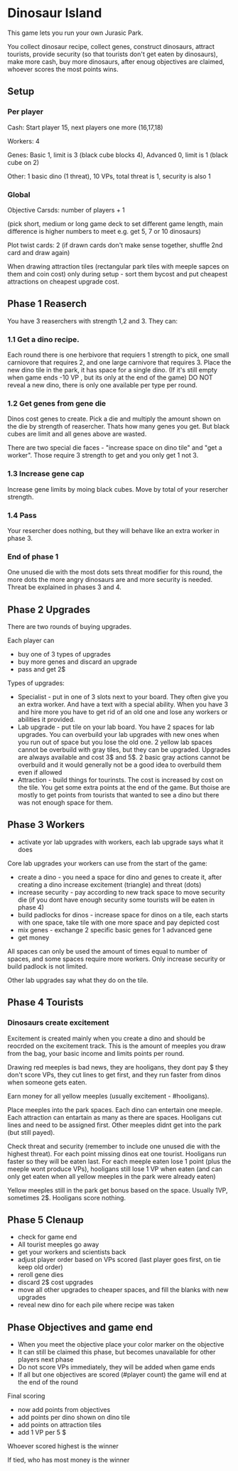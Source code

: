 # Dinosaur Island 

This game lets you run your own Jurasic Park. 

You collect dinosaur recipe, collect genes, construct dinosaurs, attract tourists, provide security (so that tourists don't get eaten by dinosaurs),
make more cash, buy more dinosaurs, after enoug objectives are claimed, whoever scores the most points wins.


## Setup

### Per player

Cash: Start player 15, next players one more (16,17,18)

Workers: 4

Genes: Basic 1, limit is 3 (black cube blocks 4), Advanced 0, limit is 1 (black cube on 2)

Other: 1 basic dino (1 threat), 10 VPs, total threat is 1, security is also 1

### Global

Objective Carsds: number of players + 1 

(pick short, medium or long game deck to set different game length, main difference is higher numbers to meet e.g. get 5, 7  or 10 dinosaurs)

Plot twist cards: 2 (if drawn cards don't make sense together, shuffle 2nd card and draw again)

When drawing attraction tiles (rectangular park tiles with meeple sapces on them and coin cost) only during setup - sort them bycost and put cheapest attractions on cheapest upgrade cost.

## Phase 1 Reaserch

You have 3 reaserchers with strength 1,2 and 3. They can:

### 1.1 Get a dino recipe.

Each round there is one herbivore that requiers 1 strength to pick, one small carniovore that requires 2, and one large carnivore that requires 3.
Place the new dino tile in the park, it has space for a single dino. (If it's still empty when game ends -10 VP , but its only at the end of the game)
DO NOT reveal a new dino, there is only one available per type per round.

### 1.2 Get genes from gene die

Dinos cost genes to create. Pick a die and multiply the amount shown on the die by strength of reasercher. Thats how many genes you get.
But black cubes are limit and all genes above are wasted.

There are two special die faces - "increase space on dino tile" and "get a worker". Those require 3 strength to get and you only get 1 not 3.

### 1.3 Increase gene cap

Increase gene limits by moing black cubes. Move by total of your resercher strength.

### 1.4 Pass

Your resercher does nothing, but they will behave like an extra worker in phase 3.

### End of phase 1

One unused die with the most dots sets threat modifier for this round, the more dots the more angry dinosaurs are and more security is needed. Threat be explained in phases 3 and 4.

## Phase 2 Upgrades

There are two rounds of buying upgrades.

Each player can 

- buy one of 3 types of upgrades
- buy more genes and discard an upgrade
- pass and get 2$

Types of upgrades:

- Specialist - put in one of 3 slots next to your board. They often give you an extra worker. And have a text with a special ability.
When you have 3 and hire more you have to get rid of an old one and lose any workers or abilities it provided.
- Lab upgrade - put tile on your lab board. You have 2 spaces for lab upgrades. You can overbuild your lab upgrades with new ones when you run out of space but you lose the old one. 
2 yellow lab spaces cannot be overbuild with gray tiles, but they can be upgraded. Upgrades are always available and cost 3$ and 5$.
2 basic gray actions cannot be overbuild and it would generally not be a good idea to overbuild them even if allowed
- Attraction - build things for tourinsts. The cost is increased by cost on the tile. You get some extra points at the end of the game.
But thoise are mostly to get points from tourists that wanted to see a dino but there was not enough space for them.

## Phase 3 Workers

- activate yor lab upgrades with workers, each lab upgrade says what it does

Core lab upgrades your workers can use from the start of the game:

- create a dino - you need a space for dino and genes to create it, after creating a dino increase excitement (triangle) and threat (dots)
- increase security - pay according to new track space to move security die (if you dont have enough security some tourists will be eaten in phase 4)
- build padlocks for dinos - increase space for dinos on a tile, each starts with one space, take tile with one more space and pay depicted cost
- mix genes - exchange 2 specific basic genes for 1 advanced gene
- get money

All spaces can only be used the amount of times equal to number of spaces, and some spaces require more workers. Only increase security or build padlock is not limited.

Other lab upgrades say what they do on the tile.

## Phase 4 Tourists

### Dinosaurs create excitement

Excitement is created mainly when you create a dino and should be reocrded on the excitement track. This is the amount of meeples you draw from the bag, your basic income and limits points per round.

Drawing red meeples is bad news, they are hooligans, they dont pay $ they don't score VPs, they cut lines to get first, and they run faster from dinos when someone gets eaten.

Earn money for all yellow meeples (usually excitement - #hooligans).

Place meeples into the park spaces. Each dino can entertain one meeple. Each attraction can entartain as many as there are spaces. Hooligans cut lines and need to be assigned first. Other meeples didnt get into the park (but still payed).

Check threat and security (remember to include one unused die with the highest threat). For each point missing dinos eat one tourist. Hooligans run faster so they will be eaten last. For each meeple eaten lose 1 point (plus the meeple wont produce VPs), hooligans still lose 1 VP when eaten (and can only get eaten when all yellow meeples in the park were already eaten)

Yellow meeples still in the park get bonus based on the space. Usually 1VP, sometimes 2$. Hooligans score nothing.

## Phase 5 Clenaup

- check for game end
- All tourist meeples go away
- get your workers and scientists back
- adjust player order based on VPs scored (last player goes first, on tie keep old order)
- reroll gene dies
- discard 2$ cost upgrades
- move all other upgrades to cheaper spaces, and fill the blanks with new upgrades
- reveal new dino for each pile where recipe was taken


## Phase Objectives and game end

- When you meet the objective place your color marker on the objective
- It can still be claimed this phase, but becomes unavailable for other players next phase
- Do not score VPs immediately, they will be added when game ends
- If all but one objectives are scored (#player count) the game will end at the end of the round

Final scoring

- now add points from objectives
- add points per dino shown on dino tile
- add points on attraction tiles
- add 1 VP per 5 $

Whoever scored highest is the winner

If tied, who has most money is the winner
